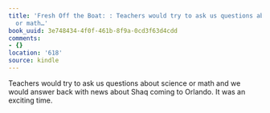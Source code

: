 ```yaml
---
title: 'Fresh Off the Boat: : Teachers would try to ask us questions about science
  or math…'
book_uuid: 3e748434-4f0f-461b-8f9a-0cd3f63d4cdd
comments:
- {}
location: '618'
source: kindle
---
```


Teachers would try to ask us questions about science or math and we would answer back with news about Shaq coming to Orlando. It was an exciting time.